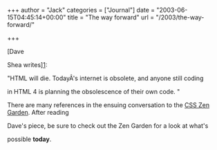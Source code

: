 +++
author = "Jack"
categories = ["Journal"]
date = "2003-06-15T04:45:14+00:00"
title = "The way forward"
url = "/2003/the-way-forward/"

+++

[Dave
  

  
Shea writes][1]:

"HTML will die. Today&#194;'s internet is obsolete, and anyone still coding
  

  
in HTML 4 is planning the obsolescence of their own code. "

There are many references in the ensuing conversation to the [CSS Zen Garden][2]. After reading
  

  
Dave's piece, be sure to check out the Zen Garden for a look at what's
  

  
possible **today**.

 [1]: //www.mezzoblue.com/cgi-bin/mt/mezzo/archives/000152.asp"
 [2]: //www.csszengarden.com/"